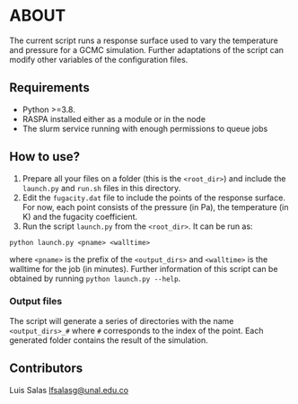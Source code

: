 # ABOUT

The current script runs a response surface used to vary the temperature and pressure for a
GCMC simulation. Further adaptations of the script can modify other variables of the 
configuration files.

## Requirements

- Python >=3.8.
- RASPA installed either as a module or in the node
- The slurm service running with enough permissions to queue jobs

## How to use?

1. Prepare all your files on a folder (this is the `<root_dir>`) and include the `launch.py` and `run.sh` files in this directory.
2. Edit the `fugacity.dat` file to include the points of the response surface. For now, each point consists of the pressure (in Pa), the temperature (in K) and the fugacity coefficient.
3. Run the script `launch.py` from the `<root_dir>`. It can be run as:

```terminal
python launch.py <pname> <walltime>
```

where `<pname>` is the prefix of the `<output_dirs>` and `<walltime>` is the walltime for the job (in minutes). Further information of this script can be obtained by running `python launch.py --help`.

### Output files

The script will generate a series of directories with the name `<output_dirs>_#` where `#` corresponds to the index of the point. Each generated folder contains the result of the simulation.

## Contributors

Luis Salas lfsalasg@unal.edu.co